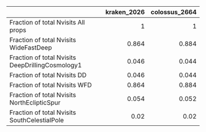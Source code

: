 |                                                  |   kraken_2026 |   colossus_2664 |
|:-------------------------------------------------|--------------:|----------------:|
| Fraction of total Nvisits All props              |         1     |           1     |
| Fraction of total Nvisits WideFastDeep           |         0.864 |           0.884 |
| Fraction of total Nvisits DeepDrillingCosmology1 |         0.046 |           0.044 |
| Fraction of total Nvisits DD                     |         0.046 |           0.044 |
| Fraction of total Nvisits WFD                    |         0.864 |           0.884 |
| Fraction of total Nvisits NorthEclipticSpur      |         0.054 |           0.052 |
| Fraction of total Nvisits SouthCelestialPole     |         0.02  |           0.02  |
